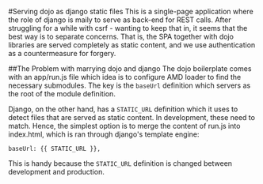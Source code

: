 #Serving dojo as django static files
This is a single-page application where the role of django is maily to serve as back-end for REST calls. After struggling for a while with csrf - wanting to keep that in, it seems that the best way is to separate concerns. That is, the SPA together with dojo libraries are served completely as static content, and we use authentication as a countermeasure for forgery.

##The Problem with marrying dojo and django
The dojo boilerplate comes with an app/run.js file which idea is to configure AMD
loader to find the necessary submodules. The key is the `baseUrl` definition which servers as the root of the module definition.

Django, on the other hand, has a `STATIC_URL` definition which it uses to detect files that are served as static content. In development, these need to match. Hence, the simplest option is to merge the content of run.js into index.html, which is ran through django's template engine:

    baseUrl: {{ STATIC_URL }},

This is handy because the `STATIC_URL` definition is changed between development and production.
